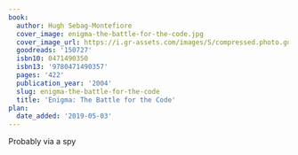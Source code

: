 ```yaml
---
book:
  author: Hugh Sebag-Montefiore
  cover_image: enigma-the-battle-for-the-code.jpg
  cover_image_url: https://i.gr-assets.com/images/S/compressed.photo.goodreads.com/books/1398029433l/150727._SX98_.jpg
  goodreads: '150727'
  isbn10: 0471490350
  isbn13: '9780471490357'
  pages: '422'
  publication_year: '2004'
  slug: enigma-the-battle-for-the-code
  title: 'Enigma: The Battle for the Code'
plan:
  date_added: '2019-05-03'
---
```


Probably via a spy
